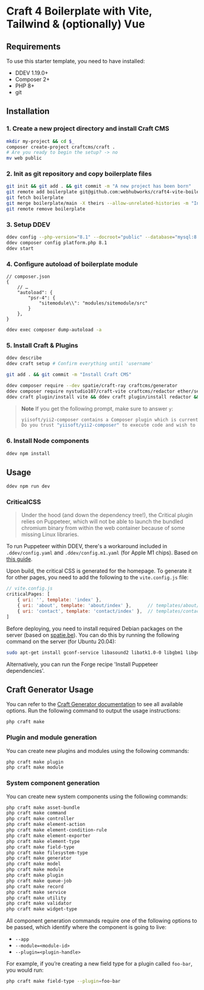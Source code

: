 # Craft 4 Boilerplate with Vite, Tailwind & (optionally) Vue

## Requirements
To use this starter template, you need to have installed:
- DDEV 1.19.0+
- Composer 2+
- PHP 8+
- git

## Installation
### 1. Create a new project directory and install Craft CMS
```bash
mkdir my-project && cd $_
composer create-project craftcms/craft .
# Are you ready to begin the setup? -> no
mv web public
```

### 2. Init as git repository and copy boilerplate files
```bash
git init && git add . && git commit -m "A new project has been born"
git remote add boilerplate git@github.com:webhubworks/craft4-vite-boilerplate.git
git fetch boilerplate
git merge boilerplate/main -X theirs --allow-unrelated-histories -m "Install boilerplate files"
git remote remove boilerplate
```

### 3. Setup DDEV
```bash
ddev config --php-version="8.1" --docroot="public" --database="mysql:8.0" # --mutagen-enabled=true
ddev composer config platform.php 8.1
ddev start
```

### 4. Configure autoload of boilerplate module
```
// composer.json
{
    // …
    "autoload": {
        "psr-4": {
            "sitemodule\\": "modules/sitemodule/src"
        }
    },
}
```
```bash
ddev exec composer dump-autoload -a
```

### 5. Install Craft & Plugins
```bash
ddev describe
ddev craft setup # Confirm everything until 'username'

git add . && git commit -m "Install Craft CMS"

ddev composer require --dev spatie/craft-ray craftcms/generator
ddev composer require nystudio107/craft-vite craftcms/redactor ether/seo
ddev craft plugin/install vite && ddev craft plugin/install redactor && ddev craft plugin/install seo  
```

> **Note**
> If you get the following prompt, make sure to answer `y`:
>
> ```sh
> yiisoft/yii2-composer contains a Composer plugin which is currently not in your allow-plugins config. See https://getcomposer.org/allow-plugins
> Do you trust "yiisoft/yii2-composer" to execute code and wish to enable it now? (writes "allow-plugins" to composer.json)
> ```

### 6. Install Node components
```bash
ddev npm install
```

## Usage
```bash
ddev npm run dev
```

### CriticalCSS
>Under the hood (and down the dependency tree!), the Critical plugin relies on Puppeteer, which will not be able to launch the bundled chromium binary from within the web container because of some missing Linux libraries.

To run Puppeteer within DDEV, there's a workaround included in `.ddev/config.yaml` and `.ddev/config.m1.yaml` (for Apple M1 chips). Based on [this guide](https://github.com/onedarnleyroad/craftcms/wiki/Generating-Critical-CSS).

Upon build, the critical CSS is generated for the homepage. To generate it for other pages, you need to add the following to the `vite.config.js` file:

```js
// vite.config.js
criticalPages: [
    { uri: '', template: 'index' },
    { uri: 'about', template: 'about/index' },      // templates/about/index.twig
    { uri: 'contact', template: 'contact/index' },  // templates/contact/index.twig
]
```

Before deploying, you need to install required Debian packages on the server (based on [spatie.be](https://spatie.be/docs/browsershot/v2/requirements#content-installing-puppeteer-a-forge-provisioned-server)). You can do this by running the following command on the server (for Ubuntu 20.04):

```bash
sudo apt-get install gconf-service libasound2 libatk1.0-0 libgbm1 libgcc1 libgcc1 libgconf-2-4 libgtk-3-0 libx11-xcb1 libxcomposite1 libxcursor1 libxdamage1 libxfixes3 libxi6 libxrandr2 libxss1 libxtst6 fonts-liberation libappindicator1 xdg-utils libgbm-dev libxshmfence-dev
```

Alternatively, you can run the Forge recipe 'Install Puppeteer dependencies'.

## Craft Generator Usage

You can refer to the [Craft Generator documentation](https://github.com/craftcms/generator/blob/51e52685a1f3655b5b70eec6564b22f6e56dbf8a/README.md) to see all available options.
Run the following command to output the usage instructions:

```sh
php craft make
```

### Plugin and module generation

You can create new plugins and modules using the following commands:

```sh
php craft make plugin
php craft make module
```

### System component generation

You can create new system components using the following commands:

```sh
php craft make asset-bundle
php craft make command
php craft make controller
php craft make element-action
php craft make element-condition-rule
php craft make element-exporter
php craft make element-type
php craft make field-type
php craft make filesystem-type
php craft make generator
php craft make model
php craft make module
php craft make plugin
php craft make queue-job
php craft make record
php craft make service
php craft make utility
php craft make validator
php craft make widget-type
```

All component generation commands require one of the following options to be passed, which identify where the component is going to live:

- `--app`
- `--module=<module-id>`
- `--plugin=<plugin-handle>`

For example, if you’re creating a new field type for a plugin called `foo-bar`, you would run:

```sh
php craft make field-type --plugin=foo-bar
```
